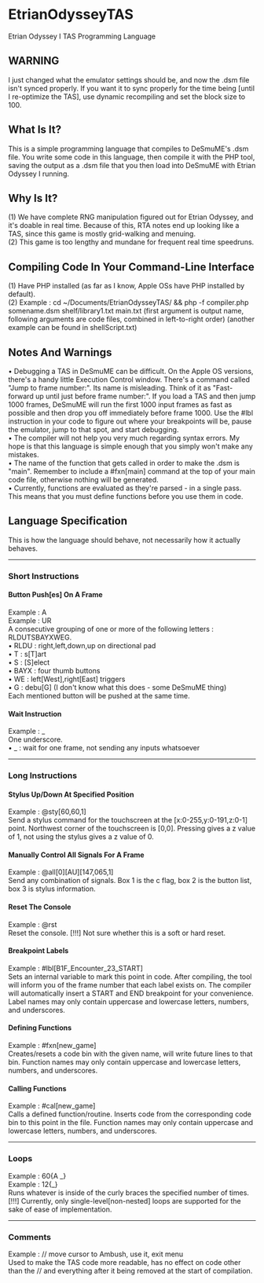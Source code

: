 # EtrianOdysseyTAS  
Etrian Odyssey I TAS Programming Language  
  
## WARNING  
I just changed what the emulator settings should be, and now the .dsm file isn't synced properly. If you want it to sync properly for the time being [until I re-optimize the TAS], use dynamic recompiling and set the block size to 100.  
  
## What Is It?  
This is a simple programming language that compiles to DeSmuME's .dsm file. You write some code in this language, then compile it with the PHP tool, saving the output as a .dsm file that you then load into DeSmuME with Etrian Odyssey I running.  
  
## Why Is It?  
(1) We have complete RNG manipulation figured out for Etrian Odyssey, and it's doable in real time. Because of this, RTA notes end up looking like a TAS, since this game is mostly grid-walking and menuing.  
(2) This game is too lengthy and mundane for frequent real time speedruns.  

## Compiling Code In Your Command-Line Interface  
(1) Have PHP installed (as far as I know, Apple OSs have PHP installed by default).  
(2) Example : cd ~/Documents/EtrianOdysseyTAS/ && php -f compiler.php somename.dsm shelf/library1.txt main.txt (first argument is output name, following arguments are code files, combined in left-to-right order) (another example can be found in shellScript.txt)  
  
## Notes And Warnings  
• Debugging a TAS in DeSmuME can be difficult. On the Apple OS versions, there's a handy little Execution Control window. There's a command called "Jump to frame number:". Its name is misleading. Think of it as "Fast-forward up until just before frame number:". If you load a TAS and then jump 1000 frames, DeSmuME will run the first 1000 input frames as fast as possible and then drop you off immediately before frame 1000. Use the #lbl instruction in your code to figure out where your breakpoints will be, pause the emulator, jump to that spot, and start debugging.  
• The compiler will not help you very much regarding syntax errors. My hope is that this language is simple enough that you simply won't make any mistakes.  
• The name of the function that gets called in order to make the .dsm is "main". Remember to include a #fxn[main] command at the top of your main code file, otherwise nothing will be generated.  
• Currently, functions are evaluated as they're parsed - in a single pass. This means that you must define functions before you use them in code.  
  
## Language Specification  
This is how the language should behave, not necessarily how it actually behaves.  
  
---  
  
### Short Instructions  
  
#### Button Push[es] On A Frame  
Example : A  
Example : UR  
A consecutive grouping of one or more of the following letters : RLDUTSBAYXWEG.  
• RLDU : right,left,down,up on directional pad  
• T    : s[T]art  
• S    : [S]elect  
• BAYX : four thumb buttons  
• WE   : left[West],right[East] triggers  
• G    : debu[G] (I don't know what this does - some DeSmuME thing)  
Each mentioned button will be pushed at the same time.  
  
#### Wait Instruction  
Example : \_  
One underscore.  
• \_ : wait for one frame, not sending any inputs whatsoever  
  
---  
  
### Long Instructions  
  
#### Stylus Up/Down At Specified Position  
Example : @sty[60,60,1]  
Send a stylus command for the touchscreen at the [x:0-255,y:0-191,z:0-1] point. Northwest corner of the touchscreen is [0,0]. Pressing gives a z value of 1, not using the stylus gives a z value of 0.  
  
#### Manually Control All Signals For A Frame  
Example : @all[0][AU][147,065,1]  
Send any combination of signals. Box 1 is the c flag, box 2 is the button list, box 3 is stylus information.  
  
#### Reset The Console  
Example : @rst  
Reset the console. [!!!] Not sure whether this is a soft or hard reset.  
  
#### Breakpoint Labels  
Example : #lbl[B1F_Encounter_23_START]  
Sets an internal variable to mark this point in code. After compiling, the tool will inform you of the frame number that each label exists on. The compiler will automatically insert a START and END breakpoint for your convenience. Label names may only contain uppercase and lowercase letters, numbers, and underscores.  
  
#### Defining Functions  
Example : #fxn[new_game]  
Creates/resets a code bin with the given name, will write future lines to that bin. Function names may only contain uppercase and lowercase letters, numbers, and underscores.  
  
#### Calling Functions  
Example : #cal[new_game]  
Calls a defined function/routine. Inserts code from the corresponding code bin to this point in the file. Function names may only contain uppercase and lowercase letters, numbers, and underscores.  
  
---  
  
### Loops  
Example : 60{A \_}  
Example : 12{\_}  
Runs whatever is inside of the curly braces the specified number of times. [!!!] Currently, only single-level[non-nested] loops are supported for the sake of ease of implementation.  
  
---  
  
### Comments  
Example : // move cursor to Ambush, use it, exit menu  
Used to make the TAS code more readable, has no effect on code other than the // and everything after it being removed at the start of compilation.  
  